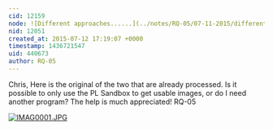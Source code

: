 ```yaml
---
cid: 12159
node: ![Different approaches......](../notes/RQ-05/07-11-2015/different-approaches)
nid: 12051
created_at: 2015-07-12 17:19:07 +0000
timestamp: 1436721547
uid: 440673
author: RQ-05
---
```


Chris, Here is the original of the two that are already processed. Is it possible to only use the PL Sandbox to get usable images, or do I need another program? The help is much appreciated!
RQ-05

[![IMAG0001.JPG](https://i.publiclab.org/system/images/photos/000/010/643/medium/IMAG0001.JPG)](https://i.publiclab.org/system/images/photos/000/010/643/original/IMAG0001.JPG)

